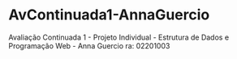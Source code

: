 # AvContinuada1-AnnaGuercio
Avaliação Continuada 1 - Projeto Individual - Estrutura de Dados e Programação Web - Anna Guercio ra: 02201003
